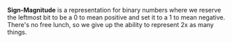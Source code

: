 **Sign-Magnitude** is a representation for binary numbers where we reserve the leftmost bit to be a 0 to mean positive and set it to a 1 to mean negative. There's no free lunch, so we give up the ability to represent 2x as many things.